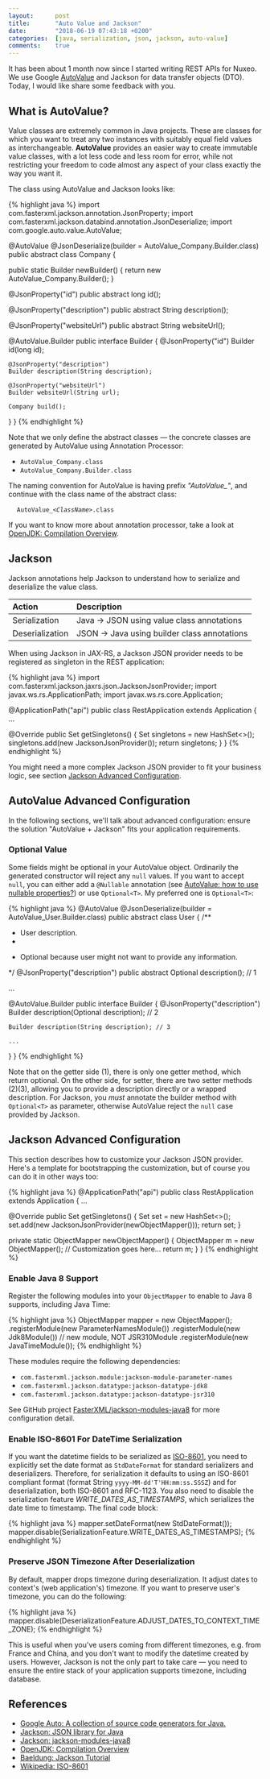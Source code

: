 ```yaml
---
layout:      post
title:       "Auto Value and Jackson"
date:        "2018-06-19 07:43:18 +0200"
categories:  [java, serialization, json, jackson, auto-value]
comments:    true
---
```


It has been about 1 month now since I started writing REST APIs for Nuxeo. We
use Google [AutoValue][1] and Jackson for data transfer objects (DTO). Today, I
would like share some feedback with you.

## What is AutoValue?

Value classes are extremely common in Java projects. These are classes for
which you want to treat any two instances with suitably equal field values as
interchangeable. **AutoValue** provides an easier way to create immutable value
classes, with a lot less code and less room for error, while not restricting
your freedom to code almost any aspect of your class exactly the way you want
it.

The class using AutoValue and Jackson looks like:

{% highlight java %}
import com.fasterxml.jackson.annotation.JsonProperty;
import com.fasterxml.jackson.databind.annotation.JsonDeserialize;
import com.google.auto.value.AutoValue;

@AutoValue
@JsonDeserialize(builder = AutoValue_Company.Builder.class)
public abstract class Company {

  public static Builder newBuilder() {
    return new AutoValue_Company.Builder();
  }

  @JsonProperty("id")
  public abstract long id();

  @JsonProperty("description")
  public abstract String description();

  @JsonProperty("websiteUrl")
  public abstract String websiteUrl();

  @AutoValue.Builder
  public interface Builder {
    @JsonProperty("id")
    Builder id(long id);

    @JsonProperty("description")
    Builder description(String description);

    @JsonProperty("websiteUrl")
    Builder websiteUrl(String url);

    Company build();
  }
}
{% endhighlight %}

Note that we only define the abstract classes — the concrete classes are
generated by AutoValue using Annotation Processor:

- `AutoValue_Company.class`
- `AutoValue_Company.Builder.class`

The naming convention for AutoValue is having prefix _"AutoValue\_"_, and
continue with the class name of the abstract class:

<pre>
  <code class="highlighter-rouge">AutoValue_<i>&lt;ClassName&gt;</i>.class</code>
</pre>

If you want to know more about annotation processor, take a look at [OpenJDK:
Compilation Overview][3].

## Jackson

Jackson annotations help Jackson to understand how to serialize and deserialize
the value class.

Action          | Description
:-------------- | :----------
Serialization   | Java → JSON using value class annotations
Deserialization | JSON → Java using builder class annotations

When using Jackson in JAX-RS, a Jackson JSON provider needs to be registered as
singleton in the REST application:

{% highlight java %}
import com.fasterxml.jackson.jaxrs.json.JacksonJsonProvider;
import javax.ws.rs.ApplicationPath;
import javax.ws.rs.core.Application;

@ApplicationPath("api")
public class RestApplication extends Application {
  ...

  @Override
  public Set<Object> getSingletons() {
    Set<Object> singletons = new HashSet<>();
    singletons.add(new JacksonJsonProvider());
    return singletons;
  }
}
{% endhighlight %}

You might need a more complex Jackson JSON provider to fit your business logic,
see section [Jackson Advanced Configuration](#jackson-advanced-configuration).

## AutoValue Advanced Configuration

In the following sections, we'll talk about advanced configuration: ensure the
solution "AutoValue + Jackson" fits your application requirements.

### Optional Value

Some fields might be optional in your AutoValue object. Ordinarily the
generated constructor will reject any `null` values. If you want to accept
`null`, you can either add a `@Nullable` annotation (see [AutoValue: how to
use nullable properties?][5]) or use `Optional<T>`. My preferred one is
`Optional<T>`:

{% highlight java %}
@AutoValue
@JsonDeserialize(builder = AutoValue_User.Builder.class)
public abstract class User {
  /**
   * User description.
   *
   * <p>Optional because user might not want to provide any information.
   */
  @JsonProperty("description")
  public abstract Optional<String> description(); // 1

  ...

  @AutoValue.Builder
  public interface Builder {
    @JsonProperty("description")
    Builder description(Optional<String> description); // 2

    Builder description(String description); // 3

    ...
  }
}
{% endhighlight %}

Note that on the getter side (1), there is only one getter method, which return
optional. On the other side, for setter, there are two setter methods (2)(3),
allowing you to provide a description directly or a wrapped description. For
Jackson, you _must_ annotate the builder method with `Optional<T>` as parameter,
otherwise AutoValue reject the `null` case provided by Jackson.

## Jackson Advanced Configuration

This section describes how to customize your Jackson JSON provider. Here's a
template for bootstrapping the customization, but of course you can do it in other
ways too:

{% highlight java %}
@ApplicationPath("api")
public class RestApplication extends Application {
  ...

  @Override
  public Set<Object> getSingletons() {
    Set<Object> set = new HashSet<>();
    set.add(new JacksonJsonProvider(newObjectMapper()));
    return set;
  }

  private static ObjectMapper newObjectMapper() {
    ObjectMapper m = new ObjectMapper();
    // Customization goes here...
    return m;
  }
}
{% endhighlight %}

### Enable Java 8 Support

Register the following modules into your `ObjectMapper` to enable to Java 8
supports, including Java Time:

{% highlight java %}
ObjectMapper mapper = new ObjectMapper();
    .registerModule(new ParameterNamesModule())
    .registerModule(new Jdk8Module())
    // new module, NOT JSR310Module
    .registerModule(new JavaTimeModule());
{% endhighlight %}

These modules require the following dependencies:

- `com.fasterxml.jackson.module:jackson-module-parameter-names`
- `com.fasterxml.jackson.datatype:jackson-datatype-jdk8`
- `com.fasterxml.jackson.datatype:jackson-datatype-jsr310`

See GitHub project [FasterXML/jackson-modules-java8][5] for more configuration
detail.

### Enable ISO-8601 For DateTime Serialization

If you want the datetime fields to be serialized as [ISO-8601][7], you need to
explicitly set the date format as `StdDateFormat` for standard serializers and
deserializers. Therefore, for serialization it defaults to using an ISO-8601
compliant format (format String `yyyy-MM-dd'T'HH:mm:ss.SSSZ`)
and for deserialization, both ISO-8601 and RFC-1123. You also need to disable
the serialization feature _WRITE_DATES_AS_TIMESTAMPS_, which serializes the date
time to timestamp. The final code block:

{% highlight java %}
mapper.setDateFormat(new StdDateFormat());
mapper.disable(SerializationFeature.WRITE_DATES_AS_TIMESTAMPS);
{% endhighlight %}

### Preserve JSON Timezone After Deserialization

By default, mapper drops timezone during deserialization. It adjust dates to
context's (web application's) timezone. If you want to preserve user's
timezone, you can do the following:

{% highlight java %}
mapper.disable(DeserializationFeature.ADJUST_DATES_TO_CONTEXT_TIME_ZONE);
{% endhighlight %}

This is useful when you've users coming from different timezones, e.g. from
France and China, and you don't want to modify the datetime created by users.
However, Jackson is not the only part to take care — you need to ensure the
entire stack of your application supports timezone, including database.

## References

- [Google Auto: A collection of source code generators for Java.][1]
- [Jackson: JSON library for Java][2]
- [Jackson: jackson-modules-java8][5]
- [OpenJDK: Compilation Overview][3]
- [Baeldung: Jackson Tutorial][4]
- [Wikipedia: ISO-8601][6]

[1]: https://github.com/google/auto
[2]: https://github.com/FasterXML/jackson
[3]: http://openjdk.java.net/groups/compiler/doc/compilation-overview/index.html
[4]: http://www.baeldung.com/jackson
[5]: https://github.com/google/auto/blob/master/value/userguide/howto.md#-use-nullable-properties
[6]: https://github.com/FasterXML/jackson-modules-java8
[7]: https://en.wikipedia.org/wiki/ISO_8601
